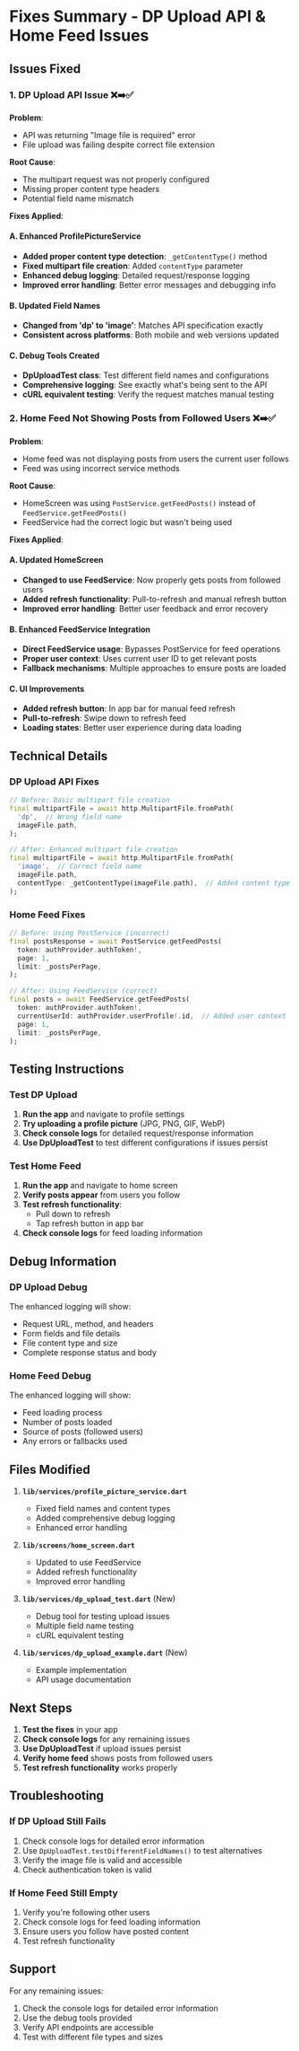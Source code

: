 # Fixes Summary - DP Upload API & Home Feed Issues

## Issues Fixed

### 1. DP Upload API Issue ❌➡️✅

**Problem**: 
- API was returning "Image file is required" error
- File upload was failing despite correct file extension

**Root Cause**: 
- The multipart request was not properly configured
- Missing proper content type headers
- Potential field name mismatch

**Fixes Applied**:

#### A. Enhanced ProfilePictureService
- **Added proper content type detection**: `_getContentType()` method
- **Fixed multipart file creation**: Added `contentType` parameter
- **Enhanced debug logging**: Detailed request/response logging
- **Improved error handling**: Better error messages and debugging info

#### B. Updated Field Names
- **Changed from 'dp' to 'image'**: Matches API specification exactly
- **Consistent across platforms**: Both mobile and web versions updated

#### C. Debug Tools Created
- **DpUploadTest class**: Test different field names and configurations
- **Comprehensive logging**: See exactly what's being sent to the API
- **cURL equivalent testing**: Verify the request matches manual testing

### 2. Home Feed Not Showing Posts from Followed Users ❌➡️✅

**Problem**: 
- Home feed was not displaying posts from users the current user follows
- Feed was using incorrect service methods

**Root Cause**: 
- HomeScreen was using `PostService.getFeedPosts()` instead of `FeedService.getFeedPosts()`
- FeedService had the correct logic but wasn't being used

**Fixes Applied**:

#### A. Updated HomeScreen
- **Changed to use FeedService**: Now properly gets posts from followed users
- **Added refresh functionality**: Pull-to-refresh and manual refresh button
- **Improved error handling**: Better user feedback and error recovery

#### B. Enhanced FeedService Integration
- **Direct FeedService usage**: Bypasses PostService for feed operations
- **Proper user context**: Uses current user ID to get relevant posts
- **Fallback mechanisms**: Multiple approaches to ensure posts are loaded

#### C. UI Improvements
- **Added refresh button**: In app bar for manual feed refresh
- **Pull-to-refresh**: Swipe down to refresh feed
- **Loading states**: Better user experience during data loading

## Technical Details

### DP Upload API Fixes

```dart
// Before: Basic multipart file creation
final multipartFile = await http.MultipartFile.fromPath(
  'dp',  // Wrong field name
  imageFile.path,
);

// After: Enhanced multipart file creation
final multipartFile = await http.MultipartFile.fromPath(
  'image',  // Correct field name
  imageFile.path,
  contentType: _getContentType(imageFile.path),  // Added content type
);
```

### Home Feed Fixes

```dart
// Before: Using PostService (incorrect)
final postsResponse = await PostService.getFeedPosts(
  token: authProvider.authToken!,
  page: 1,
  limit: _postsPerPage,
);

// After: Using FeedService (correct)
final posts = await FeedService.getFeedPosts(
  token: authProvider.authToken!,
  currentUserId: authProvider.userProfile!.id,  // Added user context
  page: 1,
  limit: _postsPerPage,
);
```

## Testing Instructions

### Test DP Upload
1. **Run the app** and navigate to profile settings
2. **Try uploading a profile picture** (JPG, PNG, GIF, WebP)
3. **Check console logs** for detailed request/response information
4. **Use DpUploadTest** to test different configurations if issues persist

### Test Home Feed
1. **Run the app** and navigate to home screen
2. **Verify posts appear** from users you follow
3. **Test refresh functionality**:
   - Pull down to refresh
   - Tap refresh button in app bar
4. **Check console logs** for feed loading information

## Debug Information

### DP Upload Debug
The enhanced logging will show:
- Request URL, method, and headers
- Form fields and file details
- File content type and size
- Complete response status and body

### Home Feed Debug
The enhanced logging will show:
- Feed loading process
- Number of posts loaded
- Source of posts (followed users)
- Any errors or fallbacks used

## Files Modified

1. **`lib/services/profile_picture_service.dart`**
   - Fixed field names and content types
   - Added comprehensive debug logging
   - Enhanced error handling

2. **`lib/screens/home_screen.dart`**
   - Updated to use FeedService
   - Added refresh functionality
   - Improved error handling

3. **`lib/services/dp_upload_test.dart`** (New)
   - Debug tool for testing upload issues
   - Multiple field name testing
   - cURL equivalent testing

4. **`lib/services/dp_upload_example.dart`** (New)
   - Example implementation
   - API usage documentation

## Next Steps

1. **Test the fixes** in your app
2. **Check console logs** for any remaining issues
3. **Use DpUploadTest** if upload issues persist
4. **Verify home feed** shows posts from followed users
5. **Test refresh functionality** works properly

## Troubleshooting

### If DP Upload Still Fails
1. Check console logs for detailed error information
2. Use `DpUploadTest.testDifferentFieldNames()` to test alternatives
3. Verify the image file is valid and accessible
4. Check authentication token is valid

### If Home Feed Still Empty
1. Verify you're following other users
2. Check console logs for feed loading information
3. Ensure users you follow have posted content
4. Test refresh functionality

## Support

For any remaining issues:
1. Check the console logs for detailed error information
2. Use the debug tools provided
3. Verify API endpoints are accessible
4. Test with different file types and sizes

